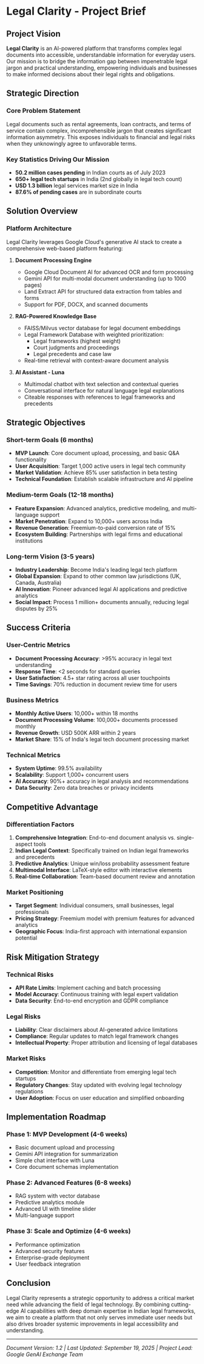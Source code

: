 # Legal Clarity - Project Brief

## Project Vision

**Legal Clarity** is an AI-powered platform that transforms complex legal documents into accessible, understandable information for everyday users. Our mission is to bridge the information gap between impenetrable legal jargon and practical understanding, empowering individuals and businesses to make informed decisions about their legal rights and obligations.

## Strategic Direction

### Core Problem Statement
Legal documents such as rental agreements, loan contracts, and terms of service contain complex, incomprehensible jargon that creates significant information asymmetry. This exposes individuals to financial and legal risks when they unknowingly agree to unfavorable terms.

### Key Statistics Driving Our Mission
- **50.2 million cases pending** in Indian courts as of July 2023
- **650+ legal tech startups** in India (2nd globally in legal tech count)
- **USD 1.3 billion** legal services market size in India
- **87.6% of pending cases** are in subordinate courts

## Solution Overview

### Platform Architecture
Legal Clarity leverages Google Cloud's generative AI stack to create a comprehensive web-based platform featuring:

1. **Document Processing Engine**
   - Google Cloud Document AI for advanced OCR and form processing
   - Gemini API for multi-modal document understanding (up to 1000 pages)
   - Land Extract API for structured data extraction from tables and forms
   - Support for PDF, DOCX, and scanned documents

2. **RAG-Powered Knowledge Base**
   - FAISS/Milvus vector database for legal document embeddings
   - Legal Framework Database with weighted prioritization:
     - Legal frameworks (highest weight)
     - Court judgments and proceedings
     - Legal precedents and case law
   - Real-time retrieval with context-aware document analysis

3. **AI Assistant - Luna**
   - Multimodal chatbot with text selection and contextual queries
   - Conversational interface for natural language legal explanations
   - Citeable responses with references to legal frameworks and precedents

## Strategic Objectives

### Short-term Goals (6 months)
- **MVP Launch**: Core document upload, processing, and basic Q&A functionality
- **User Acquisition**: Target 1,000 active users in legal tech community
- **Market Validation**: Achieve 85% user satisfaction in beta testing
- **Technical Foundation**: Establish scalable infrastructure and AI pipeline

### Medium-term Goals (12-18 months)
- **Feature Expansion**: Advanced analytics, predictive modeling, and multi-language support
- **Market Penetration**: Expand to 10,000+ users across India
- **Revenue Generation**: Freemium-to-paid conversion rate of 15%
- **Ecosystem Building**: Partnerships with legal firms and educational institutions

### Long-term Vision (3-5 years)
- **Industry Leadership**: Become India's leading legal tech platform
- **Global Expansion**: Expand to other common law jurisdictions (UK, Canada, Australia)
- **AI Innovation**: Pioneer advanced legal AI applications and predictive analytics
- **Social Impact**: Process 1 million+ documents annually, reducing legal disputes by 25%

## Success Criteria

### User-Centric Metrics
- **Document Processing Accuracy**: >95% accuracy in legal text understanding
- **Response Time**: <2 seconds for standard queries
- **User Satisfaction**: 4.5+ star rating across all user touchpoints
- **Time Savings**: 70% reduction in document review time for users

### Business Metrics
- **Monthly Active Users**: 10,000+ within 18 months
- **Document Processing Volume**: 100,000+ documents processed monthly
- **Revenue Growth**: USD 500K ARR within 2 years
- **Market Share**: 15% of India's legal tech document processing market

### Technical Metrics
- **System Uptime**: 99.5% availability
- **Scalability**: Support 1,000+ concurrent users
- **AI Accuracy**: 90%+ accuracy in legal analysis and recommendations
- **Data Security**: Zero data breaches or privacy incidents

## Competitive Advantage

### Differentiation Factors
1. **Comprehensive Integration**: End-to-end document analysis vs. single-aspect tools
2. **Indian Legal Context**: Specifically trained on Indian legal frameworks and precedents
3. **Predictive Analytics**: Unique win/loss probability assessment feature
4. **Multimodal Interface**: LaTeX-style editor with interactive elements
5. **Real-time Collaboration**: Team-based document review and annotation

### Market Positioning
- **Target Segment**: Individual consumers, small businesses, legal professionals
- **Pricing Strategy**: Freemium model with premium features for advanced analytics
- **Geographic Focus**: India-first approach with international expansion potential

## Risk Mitigation Strategy

### Technical Risks
- **API Rate Limits**: Implement caching and batch processing
- **Model Accuracy**: Continuous training with legal expert validation
- **Data Security**: End-to-end encryption and GDPR compliance

### Legal Risks
- **Liability**: Clear disclaimers about AI-generated advice limitations
- **Compliance**: Regular updates to match legal framework changes
- **Intellectual Property**: Proper attribution and licensing of legal databases

### Market Risks
- **Competition**: Monitor and differentiate from emerging legal tech startups
- **Regulatory Changes**: Stay updated with evolving legal technology regulations
- **User Adoption**: Focus on user education and simplified onboarding

## Implementation Roadmap

### Phase 1: MVP Development (4-6 weeks)
- Basic document upload and processing
- Gemini API integration for summarization
- Simple chat interface with Luna
- Core document schemas implementation

### Phase 2: Advanced Features (6-8 weeks)
- RAG system with vector database
- Predictive analytics module
- Advanced UI with timeline slider
- Multi-language support

### Phase 3: Scale and Optimize (4-6 weeks)
- Performance optimization
- Advanced security features
- Enterprise-grade deployment
- User feedback integration

## Conclusion

Legal Clarity represents a strategic opportunity to address a critical market need while advancing the field of legal technology. By combining cutting-edge AI capabilities with deep domain expertise in Indian legal frameworks, we aim to create a platform that not only serves immediate user needs but also drives broader systemic improvements in legal accessibility and understanding.

---

*Document Version: 1.2 | Last Updated: September 19, 2025 | Project Lead: Google GenAI Exchange Team*
